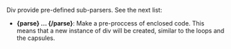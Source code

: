 Div provide pre-defined sub-parsers. See the next list:

- **{parse} ... {/parse}**: Make a pre-proccess of enclosed code. This means that a new instance of div will be created, similar to the loops and the capsules.
